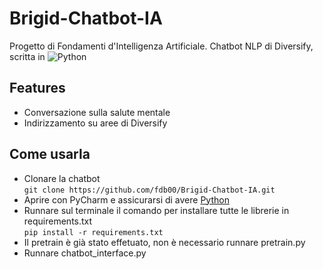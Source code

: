 # Brigid-Chatbot-IA
Progetto di Fondamenti d'Intelligenza Artificiale.
Chatbot NLP di Diversify, scritta in ![Python](https://img.shields.io/badge/python-3.11.1-blue)

## Features
- Conversazione sulla salute mentale
- Indirizzamento su aree di Diversify

## Come usarla
- Clonare la chatbot  
` git clone https://github.com/fdb00/Brigid-Chatbot-IA.git `
- Aprire con PyCharm e assicurarsi di avere [Python](https://img.shields.io/badge/python-3.11.1-blue)
- Runnare sul terminale il comando per installare tutte le librerie in requirements.txt  
` pip install -r requirements.txt `
- Il pretrain è già stato effetuato, non è necessario runnare pretrain.py
- Runnare chatbot_interface.py 

